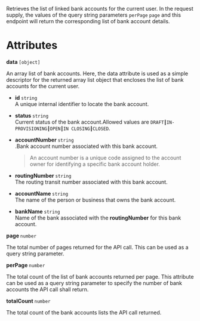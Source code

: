 
Retrieves the list of linked bank accounts for the current user. In the request supply, the values of the query string parameters  `perPage` `page` and this endpoint will return the corresponding list of bank account details.


# Attributes

<strong> data </strong> `[object]`

An array list of bank accounts. Here, the data attribute is used as a simple descriptor for the returned array list object that encloses the list of bank accounts for the current user.

* <strong> id </strong> `string` </br> A unique internal identifier to locate the bank account.

* <strong> status </strong> `string` </br> Current status of the bank account.Allowed values are `DRAFT┃IN-PROVISIONING┃OPEN┃IN CLOSING┃CLOSED`.

* <strong> accountNumber </strong> `string` </br>.Bank account number associated with this bank account.
  > An account number is a unique code assigned to the account owner for identifying a specific bank account holder.

* <strong> routingNumber </strong> `string` </br>The routing transit number associated with this bank account.

* <strong> accountName </strong> `string` </br> The name of the person or business that owns the bank account.

* <strong> bankName </strong> `string` </br> Name of the bank associated with the <strong>routingNumber</strong> for this bank account.

<strong>page </strong> `number`

The total number of pages returned for the API call. This can be used as a query string parameter.

<strong>perPage </strong> `number`

The total count of the list of bank accounts returned per page. This attribute can be used as a query string parameter to specify the number of bank accounts the API call shall return.

<strong>totalCount </strong> `number`

The total count of the bank accounts lists the API call returned.